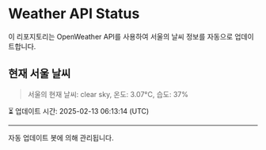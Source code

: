 
# Weather API Status

이 리포지토리는 OpenWeather API를 사용하여 서울의 날씨 정보를 자동으로 업데이트합니다.

## 현재 서울 날씨
> 서울의 현재 날씨: clear sky, 온도: 3.07°C, 습도: 37%

⏳ 업데이트 시간: 2025-02-13 06:13:14 (UTC)

---
자동 업데이트 봇에 의해 관리됩니다.
